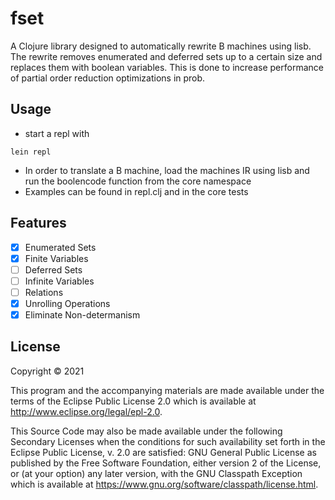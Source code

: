 # fset

A Clojure library designed to automatically rewrite B machines using lisb.
The rewrite removes enumerated and deferred sets up to a certain size and replaces them with boolean variables.
This is done to increase performance of partial order reduction optimizations in prob.

## Usage

- start a repl with
```
lein repl
```
- In order to translate a B machine, load the machines IR using lisb and run the boolencode function from the core namespace
- Examples can be found in repl.clj and in the core tests

## Features
- [x] Enumerated Sets
- [x] Finite Variables
- [ ] Deferred Sets
- [ ] Infinite Variables
- [ ] Relations
- [x] Unrolling Operations
- [x] Eliminate Non-determanism

## License

Copyright © 2021

This program and the accompanying materials are made available under the
terms of the Eclipse Public License 2.0 which is available at
http://www.eclipse.org/legal/epl-2.0.

This Source Code may also be made available under the following Secondary
Licenses when the conditions for such availability set forth in the Eclipse
Public License, v. 2.0 are satisfied: GNU General Public License as published by
the Free Software Foundation, either version 2 of the License, or (at your
option) any later version, with the GNU Classpath Exception which is available
at https://www.gnu.org/software/classpath/license.html.
